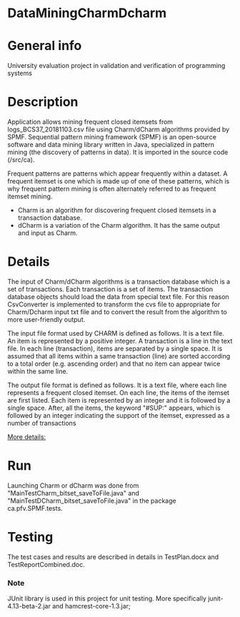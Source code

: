 # DataMiningCharmDcharm

# General info

University evaluation project in validation and verification of programming systems

# Description

Application allows mining frequent closed itemsets from logs_BCS37_20181103.csv file using Charm/dCharm 
algorithms provided by SPMF. Sequential pattern mining framework (SPMF) is an open-source software and data
mining library written in Java, specialized in pattern mining (the discovery of patterns in data). It is
imported in the source code (/src/ca).

Frequent patterns are patterns which appear frequently within a dataset. A frequent itemset is one which 
is made up of one of these patterns, which is why frequent pattern mining is often alternately referred 
to as frequent itemset mining.

* Charm is an algorithm for discovering frequent closed itemsets in a transaction database.
* dCharm is a variation of the Charm algorithm. It has the same output and input as Charm.

# Details

The input of Charm/dCharm algorithms is a transaction database which is a set of transactions. 
Each transaction is a set of items. The transaction database objects should load the data from
special text file. For this reason CsvConverter is implemented to transform the cvs file to
appropriate for Charm/Dcharm input txt file and to convert the result from the algorithm
to more user-friendly output.

The input file format used by CHARM is defined as follows. It is a text file. An item is 
represented by a positive integer. A transaction is a line in the text file. In each line 
(transaction), items are separated by a single space. It is assumed that all items within a same 
transaction (line) are sorted according to a total order (e.g. ascending order) and that no item 
can appear twice within the same line. 

The output file format is defined as follows. It is a text file, where each line represents a 
frequent closed itemset. On each line, the items of the itemset are first listed. Each item is 
represented by an integer and it is followed by a single space. After, all the items, the keyword 
"#SUP:" appears, which is followed by an integer indicating the support of the itemset, expressed 
as a number of transactions

[More details:](https://www.philippe-fournier-viger.com/spmf/Charm_dCharm.php#:~:text=The%20Charm%20algorithm%20is%20an,for%20frequent%20closed%20itemset%20mining.)

# Run

Launching Charm or dCharm was done from "MainTestCharm_bitset_saveToFile.java" and 
"MainTestDCharm_bitset_saveToFile.java" in the package ca.pfv.SPMF.tests.

# Testing

The test cases and results are described in details in TestPlan.docx and TestReportCombined.doc.

### Note

JUnit library is used in this project for unit testing. More specifically junit-4.13-beta-2.jar and hamcrest-core-1.3.jar;
